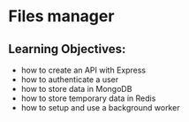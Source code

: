 # Files manager


## Learning Objectives:

- how to create an API with Express
- how to authenticate a user
- how to store data in MongoDB
- how to store temporary data in Redis
- how to setup and use a background worker
